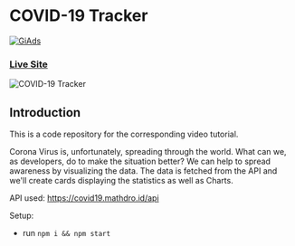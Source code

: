 # COVID-19 Tracker

<a href="https://tracking.gitads.io/?repo=project_corona_tracker">
 <img src="https://images.gitads.io/project_corona_tracker" alt="GiAds"/> 
</a>

### [Live Site](https://corona-track-godwill.netlify.app)

![COVID-19 Tracker](https://i.ibb.co/X87BqVY/Screenshot-2020-04-13-at-10-14-58.png)

## Introduction
This is a code repository for the corresponding video tutorial. 

Corona Virus is, unfortunately, spreading through the world. What can we, as developers, do to make the situation better? We can help to spread awareness by visualizing the data. The data is fetched from the API and we'll create cards displaying the statistics as well as Charts.

API used: https://covid19.mathdro.id/api

Setup:
- run ```npm i && npm start```
